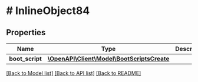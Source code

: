 # # InlineObject84

## Properties

Name | Type | Description | Notes
------------ | ------------- | ------------- | -------------
**boot_script** | [**\OpenAPI\Client\Model\BootScriptsCreate**](BootScriptsCreate.md) |  | [optional]

[[Back to Model list]](../../README.md#models) [[Back to API list]](../../README.md#endpoints) [[Back to README]](../../README.md)
